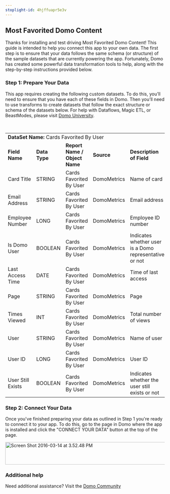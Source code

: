 ```yaml
---
stoplight-id: 4hjffuapr5e3v
---
```


<div class="col-md-12 content-panel">
                <h2>Most Favorited Domo Content</h2>
                <p></p><p>Thanks for installing and test driving <span id="title">Most Favorited Domo Content</span>! This guide is intended to help you connect this app to your own data. The first step is to ensure that your data follows the same schema (or structure) of the sample datasets that are currently powering the app. Fortunately, Domo has created some powerful data transformation tools to help, along with the step-by-step instructions provided below.</p>
<div id="Step%201:%20Identify%20Required%20Data%20Fields" class="doc-row">
<h3 class="doc-row-title">Step 1: Prepare Your Data</h3>
<div class="small-pad-bottom">
<p>This app requires creating the following custom datasets. To do this, you’ll need to ensure that you have each of these fields in Domo. Then you’ll need to use transforms to create datasets that follow the exact structure or schema of the datasets below. For help with Dataflows, Magic ETL, or BeastModes, please visit <a href="https://university.domo.com/" target="_blank">Domo University</a>.</p>
</div>
<br>
<div id="custom-data-container">
<p><!--tr>


<td colspan="6"></td>


</tr-->
</p><table id="Cards-Favorited-By-User">
<tbody>
<tr>
<td colspan="6"><strong>DataSet Name:</strong> <span class="value">Cards Favorited By User</span></td>
</tr>
<tr>
<td><strong>Field Name</strong></td>
<td><strong>Data Type</strong></td>
<td><strong>Report Name / Object Name</strong></td>
<td><strong>Source </strong></td>
<td colspan="2"><strong>Description of Field</strong></td>
</tr>
<tr>
<td>Card Title</td>
<td>STRING</td>
<td>Cards Favorited By User</td>
<td>
<p class="p1"><span class="s1">DomoMetrics</span></p>
</td>
<td colspan="2">Name of card</td>
</tr>
<tr>
<td>Email Address</td>
<td>STRING</td>
<td>Cards Favorited By User</td>
<td>
<p class="p1"><span class="s1">DomoMetrics</span></p>
</td>
<td colspan="2">Email address</td>
</tr>
<tr>
<td>Employee Number</td>
<td>LONG</td>
<td>Cards Favorited By User</td>
<td>
<p class="p1"><span class="s1">DomoMetrics</span></p>
</td>
<td colspan="2">Employee ID number</td>
</tr>
<tr>
<td>Is Domo User</td>
<td>BOOLEAN</td>
<td>Cards Favorited By User</td>
<td>
<p class="p1"><span class="s1">DomoMetrics</span></p>
</td>
<td colspan="2">Indicates whether user is a Domo representative or not</td>
</tr>
<tr>
<td>Last Access Time</td>
<td>DATE</td>
<td>Cards Favorited By User</td>
<td>
<p class="p1"><span class="s1">DomoMetrics</span></p>
</td>
<td colspan="2">Time of last access</td>
</tr>
<tr>
<td>Page</td>
<td>STRING</td>
<td>Cards Favorited By User</td>
<td>
<p class="p1"><span class="s1">DomoMetrics</span></p>
</td>
<td colspan="2">Page</td>
</tr>
<tr>
<td>Times Viewed</td>
<td>INT</td>
<td>Cards Favorited By User</td>
<td>
<p class="p1"><span class="s1">DomoMetrics</span></p>
</td>
<td colspan="2">Total number of views</td>
</tr>
<tr>
<td>User</td>
<td>STRING</td>
<td>Cards Favorited By User</td>
<td>
<p class="p1"><span class="s1">DomoMetrics</span></p>
</td>
<td colspan="2">Name of user</td>
</tr>
<tr>
<td>User ID</td>
<td>LONG</td>
<td>Cards Favorited By User</td>
<td>
<p class="p1"><span class="s1">DomoMetrics</span></p>
</td>
<td colspan="2">User ID</td>
</tr>
<tr>
<td>User Still Exists</td>
<td>BOOLEAN</td>
<td>Cards Favorited By User</td>
<td>
<p class="p1"><span class="s1">DomoMetrics</span></p>
</td>
<td colspan="2">Indicates whether the user still exists or not</td>
</tr>
</tbody>
</table>
<div class="doc-row medium-pad-top">
                <h3 class="doc-row-title">Step 2: Connect Your Data</h3>
                <div class="small-pad-bottom">
                    <p>Once you've finished preparing your data as outlined in Step 1 you're ready to connect it to your app. To do this, go to the page in Domo where the app is installed and click the "CONNECT YOUR DATA" button at the top of the page.</p>
                    <p class="small-pad">
                    <img class="alignnone size-full wp-image-1207" src="https://s3.amazonaws.com/development.domo.com/wp-content/uploads/2016/03/14155707/Screen-Shot-2016-03-14-at-3.52.48-PM1.png" alt="Screen Shot 2016-03-14 at 3.52.48 PM" width="1158" height="71">
                    </p>
                    <div id="ooyalaplayer-IyYTc1MjE61NwLdtrxXvZuhH-dSGbWnR" class="ooyalaplayer"></div>
                    <script>
                        OO.ready(function() {
                            OO.Player.create("ooyalaplayer-IyYTc1MjE61NwLdtrxXvZuhH-dSGbWnR", "IyYTc1MjE61NwLdtrxXvZuhH-dSGbWnR", {
                                height: 380
                            });
                        });
                    </script>
                </div>
                <h3 class="doc-row-title">Additional help</h3>
                <div class="small-pad-bottom">
                    <p>Need additional assistance? Visit the <a href="https://dojo.domo.com">Domo Community</a></p>
                </div>
            </div>
</div>
</div>
<p></p>            </div>
